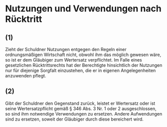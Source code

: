 # Nutzungen und Verwendungen nach Rücktritt



## (1)

 Zieht der Schuldner Nutzungen entgegen den Regeln einer ordnungsmäßigen Wirtschaft nicht, obwohl ihm das möglich gewesen wäre, so ist er dem Gläubiger zum Wertersatz verpflichtet. Im Falle eines gesetzlichen Rücktrittsrechts hat der Berechtigte hinsichtlich der Nutzungen nur für diejenige Sorgfalt einzustehen, die er in eigenen Angelegenheiten anzuwenden pflegt.

## (2)

 Gibt der Schuldner den Gegenstand zurück, leistet er Wertersatz oder ist seine Wertersatzpflicht gemäß § 346 Abs. 3 Nr. 1 oder 2 ausgeschlossen, so sind ihm notwendige Verwendungen zu ersetzen. Andere Aufwendungen sind zu ersetzen, soweit der Gläubiger durch diese bereichert wird. 


